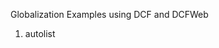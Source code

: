 <properties date="2016-08-04"
SortOrder="38"
/>

Globalization Examples using DCF and DCFWeb

1. autolist
